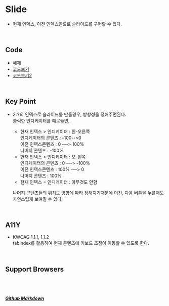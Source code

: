 # Slide
* 현재 인덱스, 이전 인덱스만으로 슬라이드를 구현할 수 있다.

<br>

## Code
* [예제](https://vlueviolet.github.io/study/exam/exam9/index2.html)
* [코드보기](https://github.com/vlueviolet/study/blob/gh-pages/exam/exam9/js/study2.js)
* [코드보기2](https://github.com/vlueviolet/study/blob/gh-pages/exam/exam9/index_final2.html)
<br>

## Key Point
+ 2개의 인덱스로 슬라이드를 만들경우, 방향성을 정해주면된다.<br>
  클릭한 인디케이터를 예로들면,<br>
  + 현재 인덱스 > 인디케이터 : 왼-오른쪽<br>
    인디케이터의 콘텐츠 : -100-->0<br>
    이전 인덱스콘텐츠 : 0 ---> 100%<br>
    나머지 콘텐츠 : -100%<br>
  + 현재 인덱스 < 인디케이터 : 오-왼쪽<br>
    인디케이터의 콘텐츠 : 0 ---> -100%<br>
    이전 인덱스콘텐츠 : 100% ---> 0<br>
    나머지 콘텐츠 : 100%<br>
  + 현재 인덱스 = 인디케이터 : 아무것도 안함

  나머지 콘텐츠들의 위치도 방향에 따라 정해지기때문에 이전, 다음 버튼을 누를때도 자연스럽게 보여질 수 있다.
   

<br>

## A11Y
+ KWCAG 1.1.1, 1.1.2<br>
 tabindex를 활용하여 현재 콘텐츠에 키보드 초점이 이동할 수 있도록 한다.
<br>


## Support Browsers




<br><br>
##### [Github Markdown](https://guides.github.com/features/mastering-markdown/)
